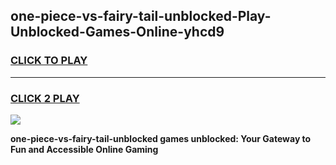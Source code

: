 
## one-piece-vs-fairy-tail-unblocked-Play-Unblocked-Games-Online-yhcd9
<h3>
<a href="https://premium76.site?title=one-piece-vs-fairy-tail-unblocked&ref=25A">CLICK TO PLAY</a></h3>
<hr>

<h3>
<a href="https://premium76.site?title=one-piece-vs-fairy-tail-unblocked&ref=25A">CLICK 2 PLAY</a>
  
</h3>

<a href="https://premium76.site?title=one-piece-vs-fairy-tail-unblocked&ref=25A"><img src="https://clearcache.store/games.png"></a>


**one-piece-vs-fairy-tail-unblocked games unblocked: Your Gateway to Fun and Accessible Online Gaming**
